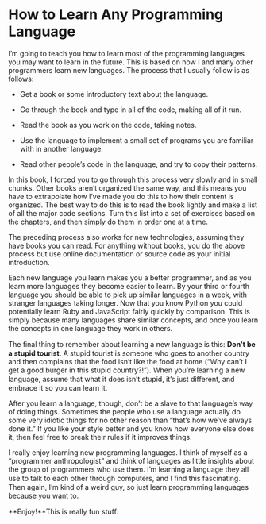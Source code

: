 # How to Learn Any Programming Language

I’m going to teach you how to learn most of the programming languages you may want to learn in
the future. This is based on how I and many other programmers learn new
languages. The process that I usually follow is as follows:

- Get a book or some introductory text about the language.

- Go through the book and type in all of the code, making all of it run.

- Read the book as you work on the code, taking notes.

- Use the language to implement a small set of programs you are familiar with in another language.

- Read other people’s code in the language, and try to copy their patterns.


In this book, I forced you to go through this process very slowly and in small chunks. Other books aren’t
organized the same way, and this means you have to extrapolate how I’ve made you do this to how their
content is organized. The best way to do this is to read the book lightly and make a list of all the major
code sections. Turn this list into a set of exercises based on the chapters, and then simply do them in
order one at a time.

The preceding process also works for new technologies, assuming they have books you can read. For
anything without books, you do the above process but use online documentation or source code as your
initial introduction.

Each new language you learn makes you a better programmer, and as you learn more languages they
become easier to learn. By your third or fourth language you should be able to pick up similar languages
in a week, with stranger languages taking longer. Now that you know Python you could potentially learn
Ruby and JavaScript fairly quickly by comparison. This is simply because many languages share similar
concepts, and once you learn the concepts in one language they work in others.

The ﬁnal thing to remember about learning a new language is this: **Don’t be a stupid tourist**. A stupid
tourist is someone who goes to another country and then complains that the food isn’t like the food at
home (“Why can’t I get a good burger in this stupid country?!”). When you’re learning a new language,
assume that what it does isn’t stupid, it’s just diﬀerent, and embrace it so you can learn it.

After you learn a language, though, don’t be a slave to that language’s way of doing things. Sometimes
the people who use a language actually do some very idiotic things for no other reason than “that’s how
we’ve always done it.” If you like your style better and you know how everyone else does it, then feel free
to break their rules if it improves things.

I really enjoy learning new programming languages. I think of myself as a “programmer anthropologist”
and think of languages as little insights about the group of programmers who use them. I’m learning a
language they all use to talk to each other through computers, and I ﬁnd this fascinating. Then again,
I’m kind of a weird guy, so just learn programming languages because you want to.

**Enjoy!**This is really fun stuﬀ.